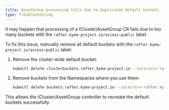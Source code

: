 ```yaml
---
title: AssetGroup processing fails due to duplicated default buckets
type: Troubleshooting
---
```


It may happen that processing of a (Cluster)AssetGroup CR fails due to too many buckets with the `rafter.kyma-project.io/access:public` label.

To fix this issue, manually remove all default buckets with the `rafter.kyma-project.io/access:public` label:  

1. Remove the cluster-wide default bucket:

   ```bash
   kubectl delete clusterbuckets.rafter.kyma-project.io --selector='rafter.kyma-project.io/access=public'
   ```

2. Remove buckets from the Namespaces where you use them:

   ```bash
   kubectl delete buckets.rafter.kyma-project.io --selector='rafter.kyma-project.io/access=public' --namespace=default
   ```
This allows the (Cluster)AssetGroup controller to recreate the default buckets successfully.
